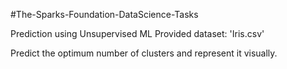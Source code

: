 #The-Sparks-Foundation-DataScience-Tasks

 Prediction using Unsupervised ML
Provided dataset: 'Iris.csv'

Predict the optimum number of clusters and represent it visually.

